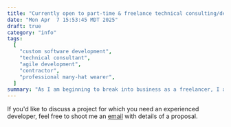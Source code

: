 ```yaml
---
title: "Currently open to part-time & freelance technical consulting/development"
date: "Mon Apr  7 15:53:45 MDT 2025"
draft: true
category: "info"
tags:
  [
    "custom software development",
    "technical consultant",
    "agile development",
    "contractor",
    "professional many-hat wearer",
  ]
summary: "As I am beginning to break into business as a freelancer, I am offering lower than usual rates to build my portfolio."
---
```


If you'd like to discuss a project for which you need an experienced developer, feel free to shoot me an [email](mailto:molly@mollycarroll.dev) with details of a proposal.
